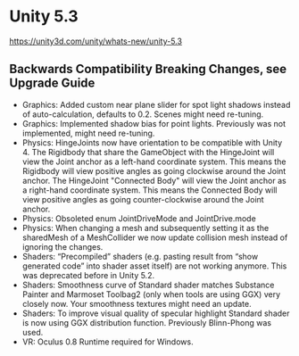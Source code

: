 # Unity 5.3

https://unity3d.com/unity/whats-new/unity-5.3

## Backwards Compatibility Breaking Changes, see Upgrade Guide



*   Graphics: Added custom near plane slider for spot light shadows instead of auto-calculation, defaults to 0.2. Scenes might need re-tuning.
*   Graphics: Implemented shadow bias for point lights. Previously was not implemented, might need re-tuning.
*   Physics: HingeJoints now have orientation to be compatible with Unity 4. The Rigidbody that share the GameObject with the HingeJoint will view the Joint anchor as a left-hand coordinate system. This means the Rigidbody will view positive angles as going clockwise around the Joint anchor. The HingeJoint "Connected Body" will view the Joint anchor as a right-hand coordinate system. This means the Connected Body will view positive angles as going counter-clockwise around the Joint anchor.
*   Physics: Obsoleted enum JointDriveMode and JointDrive.mode
*   Physics: When changing a mesh and subsequently setting it as the sharedMesh of a MeshCollider we now update collision mesh instead of ignoring the changes.
*   Shaders: “Precompiled” shaders (e.g. pasting result from “show generated code” into shader asset itself) are not working anymore. This was deprecated before in Unity 5.2.
*   Shaders: Smoothness curve of Standard shader matches Substance Painter and Marmoset Toolbag2 (only when tools are using GGX) very closely now. Your smoothness textures might need an update.
*   Shaders: To improve visual quality of specular highlight Standard shader is now using GGX distribution function. Previously Blinn-Phong was used.
*   VR: Oculus 0.8 Runtime required for Windows.
